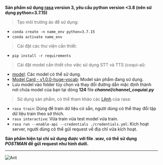 **Sản phẩm sử dụng [rasa](https://rasa.com/) version 3, yêu cầu python version <3.8 (nên sử dụng python=3.7.15)**
> Tạo môi trường ảo để sử dụng:
* `conda create -n name_env python=3.7.15`
* `conda activate name_env`

> Cài đặt các thư viện cần thiết:
* `pip install -r requirements`
> Cài đặt model cần thiết cho việc sử dụng STT và TTS (coqui-ai):
* [model](https://coqui.ai/models): Các model có thể sử dụng.
* [Model Card - v1.0.0-huge-vocab](https://coqui.ai/english/coqui/v1.0.0-huge-vocab): Model sản phẩm đang sử dụng.
* Lưu model vào folder tùy chọn và thay đổi đường dẫn mặc định thành nơi chứa model của bạn tại dòng **124** file ***channel/channel_coquiai.py***

> Sử dụng sản phẩm, có thể tham khảo các [Lệnh](https://rasa.com/docs/rasa/command-line-interface/) của rasa:
* `rasa train`: Dùng để train dữ liệu có sẵn, người dùng có thể thay đổi tập dữ liệu train theo sở thích.
* `rasa interactive`: Vừa train vừa test model vừa train.
* `rasa run --enable-api --credentials ./credentials.yml`: Kích hoạt server, người dùng có thể gửi request về địa chỉ vừa kích hoạt.

**Sản phẩm hiện tại chỉ sử dụng được với file .wav, có thể sử dụng *POSTMAN* để gửi request như hình dưới.**

-----------------------------------------------------------------
![Ant](https://i.ibb.co/xsqZg3k/Screenshot-2022-11-18-124226.png)
